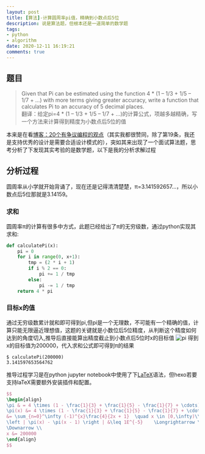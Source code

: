 ```yaml
---
layout: post
title: [算法]-计算圆周率pi值，精确到小数点后5位
description: 说是算法题，但根本还是一道简单的数学题
tags:
- python
- algorithm
date: 2020-12-11 16:19:21
comments: true
---
```



## 题目
> Given that Pi can be estimated using the function 4 * (1 – 1/3 + 1/5 – 1/7 + …) with more terms giving greater accuracy, write a function that calculates Pi to an accuracy of 5 decimal places.  
翻译：给定pi=4 * (1 – 1/3 + 1/5 – 1/7 + …)的计算公式，项越多越精确，写一个方法来计算得到精度为小数点后5位的值

本来是在看[博客：20个有争议编程的观点](https://programmers.blogoverflow.com/2012/08/20-controversial-programming-opinions/)（其实我都很赞同，除了第19条，我还是支持优秀的设计是需要合适设计模式的），突如其来出现了一个面试算法题，思考分析了下发现其实考验的是数学题，以下是我的分析求解过程

## 分析过程
圆周率从小学就开始背诵了，现在还是记得清清楚楚，π=3.141592657...，所以小数点后5位那就是3.14159。  
### 求和
圆周率π的计算有很多中方式，此题已经给出了π的无穷级数，通过python实现其求和:
```python
def calculatePi(x):
    pi = 0
    for i in range(0, x+1):
        tmp = (2 * i + 1)
        if i % 2 == 0:
            pi += 1 / tmp
        else:
            pi -= 1 / tmp
    return 4 * pi

```

### 目标x的值

通过无穷级数累计就和即可得到pi,但pi是一个无理数，不可能有一个精确的值，计算只能无限逼近理想值，这题的关键就是小数位后5位精度，从判断这个精度如何达到的角度切入,推导后直接能算出精度截止到小数点后5位时x的目标值
![pi](/img/algorithm/pi.jpg)
得到x的目标值为200000，代入求和公式即可得到π的结果

```shell
$ calculatePi(200000)
3.141597653564762
```
推导过程学习是在python jupyter notebook中使用了下[LaTeX](https://www.cnblogs.com/nowgood/p/Latexstart.html)语法，但hexo若要支持laTeX需要额外安装插件和配置。
```LaTeX
$$
\begin{align}
\pi & = 4 \times (1 - \frac{1}{3} + \frac{1}{5} - \frac{1}{7} + \cdots) \\
\pi(x) &= 4 \times (1 - \frac{1}{3} + \frac{1}{5} - \frac{1}{7} + \cdots + (-1)^{x}\frac{1}{2x + 1}) \quad x \in [0,\infty) \\
&= \sum_{n=0}^\infty (-1)^{x}\frac{4}{2x + 1}  \quad x \in [0,\infty)\\
\left | \pi(x) - \pi(x - 1) \right | &\leq 1E^{-5}    \Longrightarrow \left | (-1)^{x}\frac{4}{2x+1}\right | \leq 1e^-5 \Longrightarrow x \geq \frac{4E^5 -1}{2} = 199999.5 \\ 
\Downarrow \\
x &= 200000 
\end{align}
$$
```
